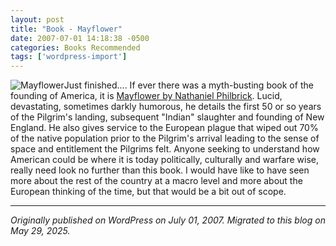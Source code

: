 ```yaml
---
layout: post
title: "Book - Mayflower"
date: 2007-07-01 14:18:38 -0500
categories: Books Recommended
tags: ['wordpress-import']
---
```


![Mayflower](http://meansofproduction.wordpress.com/wp-content/uploads/2007/07/mayflower_book2.thumbnail.jpg)Just finished.... If ever there was a myth-busting book of the founding of America, it is [Mayflower by Nathaniel Philbrick](http://www.amazon.com/Mayflower-Story-Courage-Community-War/dp/0143111973/ref=pd_bbs_sr_1/002-1187223-0447268?ie=UTF8&s=books&qid=1183299089&sr=8-1). Lucid, devastating, sometimes darkly humorous, he details the first 50 or so years of the Pilgrim's landing, subsequent "Indian" slaughter and founding of New England. He also gives service to the European plague that wiped out 70% of the native population prior to the Pilgrim's arrival leading to the sense of space and entitlement the Pilgrims felt. Anyone seeking to understand how American could be where it is today politically, culturally and warfare wise, really need look no further than this book. I would have like to have seen more about the rest of the country at a macro level and more about the European thinking of the time, but that would be a bit out of scope.

---

*Originally published on WordPress on July 01, 2007. Migrated to this blog on May 29, 2025.*
